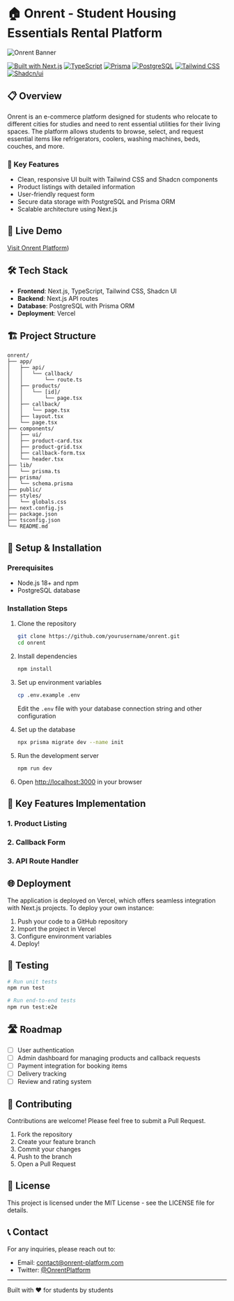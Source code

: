 # 🏠 Onrent - Student Housing Essentials Rental Platform

![Onrent Banner]()

[![Built with Next.js](https://img.shields.io/badge/Built%20with-Next.js-black?style=flat-square&logo=next.js)](https://nextjs.org/)
[![TypeScript](https://img.shields.io/badge/TypeScript-007ACC?style=flat-square&logo=typescript&logoColor=white)](https://www.typescriptlang.org/)
[![Prisma](https://img.shields.io/badge/Prisma-3982CE?style=flat-square&logo=Prisma&logoColor=white)](https://www.prisma.io/)
[![PostgreSQL](https://img.shields.io/badge/PostgreSQL-316192?style=flat-square&logo=postgresql&logoColor=white)](https://www.postgresql.org/)
[![Tailwind CSS](https://img.shields.io/badge/Tailwind_CSS-38B2AC?style=flat-square&logo=tailwind-css&logoColor=white)](https://tailwindcss.com/)
[![Shadcn/ui](https://img.shields.io/badge/shadcn/ui-000000?style=flat-square&logo=shadcnui&logoColor=white)](https://ui.shadcn.com/)

## 📋 Overview

Onrent is an e-commerce platform designed for students who relocate to different cities for studies and need to rent essential utilities for their living spaces. The platform allows students to browse, select, and request essential items like refrigerators, coolers, washing machines, beds, couches, and more.

### 🎯 Key Features

- Clean, responsive UI built with Tailwind CSS and Shadcn components
- Product listings with detailed information
- User-friendly request form
- Secure data storage with PostgreSQL and Prisma ORM
- Scalable architecture using Next.js

## 🚀 Live Demo

[Visit Onrent Platform](https://www.onrent.org.in/))

## 🛠️ Tech Stack

- **Frontend**: Next.js, TypeScript, Tailwind CSS, Shadcn UI
- **Backend**: Next.js API routes
- **Database**: PostgreSQL with Prisma ORM
- **Deployment**: Vercel

## 🏗️ Project Structure

```
onrent/
├── app/
│   ├── api/
│   │   └── callback/
│   │       └── route.ts
│   ├── products/
│   │   └── [id]/
│   │       └── page.tsx
│   ├── callback/
│   │   └── page.tsx
│   ├── layout.tsx
│   └── page.tsx
├── components/
│   ├── ui/
│   ├── product-card.tsx
│   ├── product-grid.tsx
│   ├── callback-form.tsx
│   └── header.tsx
├── lib/
│   └── prisma.ts
├── prisma/
│   └── schema.prisma
├── public/
├── styles/
│   └── globals.css
├── next.config.js
├── package.json
├── tsconfig.json
└── README.md
```

## 🔧 Setup & Installation

### Prerequisites

- Node.js 18+ and npm
- PostgreSQL database

### Installation Steps

1. Clone the repository
   ```bash
   git clone https://github.com/yourusername/onrent.git
   cd onrent
   ```

2. Install dependencies
   ```bash
   npm install
   ```

3. Set up environment variables
   ```bash
   cp .env.example .env
   ```
   Edit the `.env` file with your database connection string and other configuration

4. Set up the database
   ```bash
   npx prisma migrate dev --name init
   ```

5. Run the development server
   ```bash
   npm run dev
   ```

6. Open [http://localhost:3000](http://localhost:3000) in your browser


## 📱 Key Features Implementation

### 1. Product Listing


### 2. Callback Form


### 3. API Route Handler


## 🌐 Deployment

The application is deployed on Vercel, which offers seamless integration with Next.js projects. To deploy your own instance:

1. Push your code to a GitHub repository
2. Import the project in Vercel
3. Configure environment variables
4. Deploy!

## 🧪 Testing

```bash
# Run unit tests
npm run test

# Run end-to-end tests
npm run test:e2e
```

## 🛣️ Roadmap

- [ ] User authentication
- [ ] Admin dashboard for managing products and callback requests
- [ ] Payment integration for booking items
- [ ] Delivery tracking
- [ ] Review and rating system

## 🤝 Contributing

Contributions are welcome! Please feel free to submit a Pull Request.

1. Fork the repository
2. Create your feature branch 
3. Commit your changes 
4. Push to the branch 
5. Open a Pull Request

## 📃 License

This project is licensed under the MIT License - see the LICENSE file for details.

## 📞 Contact

For any inquiries, please reach out to:
- Email: contact@onrent-platform.com
- Twitter: [@OnrentPlatform](https://twitter.com/OnrentPlatform)

---

Built with ❤️ for students by students
